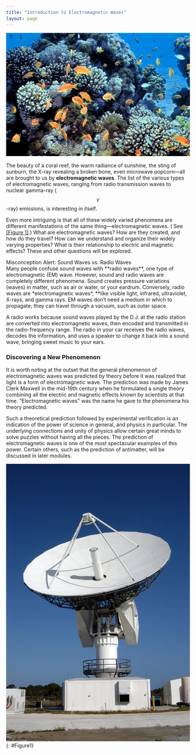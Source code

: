 ```yaml
---
title: "Introduction to Electromagnetic Waves"
layout: page
---    
```


![A photo showing many orange and pale blue colored fish, swimming over a coral reef in the blue waters of the Gulf of Eilat.](../resources/Figure_25_00_01a.jpg "Human eyes detect these orange &#x201C;sea goldie&#x201D; fish swimming over a coral reef in the blue waters of the Gulf of Eilat (Red Sea) using visible light. (credit: Daviddarom, Wikimedia Commons)")

The beauty of a coral reef, the warm radiance of sunshine, the sting of sunburn,
the X-ray revealing a broken bone, even microwave popcorn—all are brought to us
by **electromagnetic waves**. The list of the various types of electromagnetic
waves, ranging from radio transmission waves to nuclear gamma-ray ( $$\gamma $$
-ray) emissions, is interesting in itself.

Even more intriguing is that all of these widely varied phenomena are different
manifestations of the same thing—electromagnetic waves. (
See [[Figure 1]](#Figure1).) What are electromagnetic waves? How are they
created, and how do they travel? How can we understand and organize their widely
varying properties? What is their relationship to electric and magnetic effects?
These and other questions will be explored.

<div class="note" data-has-label="true" data-label="" markdown="1">
<div class="title">
Misconception Alert: Sound Waves vs. Radio Waves
</div>
Many people confuse sound waves with **radio waves**, one type of electromagnetic (EM) wave. However, sound and radio waves are completely different phenomena. Sound creates pressure variations (waves) in matter, such as air or water, or your eardrum. Conversely, radio waves are *electromagnetic waves*, **like visible light, infrared, ultraviolet, X-rays, and gamma rays. EM waves don’t need a medium in which to propagate; they can travel through a vacuum, such as outer space.

A radio works because sound waves played by the D.J. at the radio station are
converted into electromagnetic waves, then encoded and transmitted in the
radio-frequency range. The radio in your car receives the radio waves, decodes
the information, and uses a speaker to change it back into a sound wave,
bringing sweet music to your ears.

</div>

### Discovering a New Phenomenon

It is worth noting at the outset that the general phenomenon of electromagnetic
waves was predicted by theory before it was realized that light is a form of
electromagnetic wave. The prediction was made by James Clerk Maxwell in the
mid-19th century when he formulated a single theory combining all the electric
and magnetic effects known by scientists at that time. “Electromagnetic waves”
was the name he gave to the phenomena his theory predicted.

Such a theoretical prediction followed by experimental verification is an
indication of the power of science in general, and physics in particular. The
underlying connections and unity of physics allow certain great minds to solve
puzzles without having all the pieces. The prediction of electromagnetic waves
is one of the most spectacular examples of this power. Certain others, such as
the prediction of antimatter, will be discussed in later modules.

![The large, round dish antenna looking like a giant white saucer is shown. It rests on a pillar shaped structure with a moveable tracking system that allows it to point towards a target object, send out electromagnetic waves, and collect any signals that bounce back from the target object. ](../resources/Figure_25_00_02a.jpg "The electromagnetic waves sent and received by this 50-foot radar dish antenna at Kennedy Space Center in Florida are not visible, but help track expendable launch vehicles with high-definition imagery. The first use of this C-band radar dish was for the launch of the Atlas V rocket sending the New Horizons probe toward Pluto. (credit: NASA)")
{: #Figure1}
